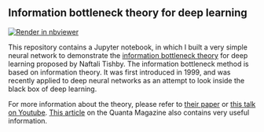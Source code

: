 ## Information bottleneck theory for deep learning

[![Render in nbviewer](https://github.com/jupyter/design/blob/master/logos/Badges/nbviewer_badge.svg)](https://nbviewer.jupyter.org/github/stevenliuyi/information-bottleneck/blob/master/information_bottleneck.ipynb)

This repository contains a Jupyter notebook, in which I built a very simple neural network to demonstrate the [information bottleneck theory](https://en.wikipedia.org/wiki/Information_bottleneck_method) for deep learning proposed by Naftali Tishby. The information bottleneck method is based on information theory. It was first introduced in 1999, and was recently applied to deep neural networks as an attempt to look inside the black box of deep learning.

For more information about the theory, please refer to [their paper](https://arxiv.org/pdf/1703.00810.pdf) or [this talk on Youtube](https://www.youtube.com/watch?v=bLqJHjXihK8). [This article](https://www.quantamagazine.org/new-theory-cracks-open-the-black-box-of-deep-learning-20170921/) on the Quanta Magazine also contains very useful information.
